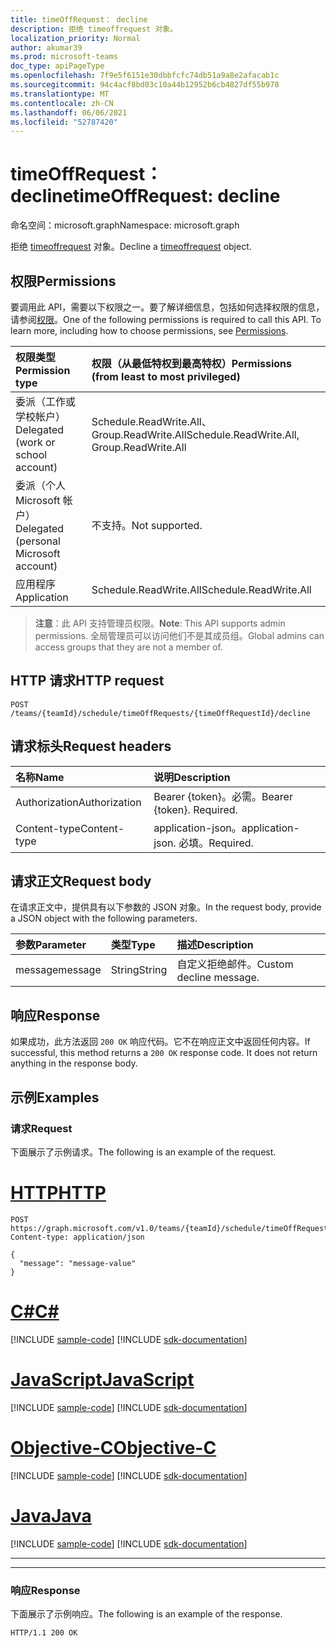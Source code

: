 ```yaml
---
title: timeOffRequest： decline
description: 拒绝 timeoffrequest 对象。
localization_priority: Normal
author: akumar39
ms.prod: microsoft-teams
doc_type: apiPageType
ms.openlocfilehash: 7f9e5f6151e30dbbfcfc74db51a9a8e2afacab1c
ms.sourcegitcommit: 94c4acf8bd03c10a44b12952b6cb4827df55b978
ms.translationtype: MT
ms.contentlocale: zh-CN
ms.lasthandoff: 06/06/2021
ms.locfileid: "52787420"
---
```

# <a name="timeoffrequest-decline"></a><span data-ttu-id="8f654-103">timeOffRequest： decline</span><span class="sxs-lookup"><span data-stu-id="8f654-103">timeOffRequest: decline</span></span>

<span data-ttu-id="8f654-104">命名空间：microsoft.graph</span><span class="sxs-lookup"><span data-stu-id="8f654-104">Namespace: microsoft.graph</span></span>

<span data-ttu-id="8f654-105">拒绝 [timeoffrequest](../resources/timeoffrequest.md) 对象。</span><span class="sxs-lookup"><span data-stu-id="8f654-105">Decline a [timeoffrequest](../resources/timeoffrequest.md) object.</span></span>

## <a name="permissions"></a><span data-ttu-id="8f654-106">权限</span><span class="sxs-lookup"><span data-stu-id="8f654-106">Permissions</span></span>

<span data-ttu-id="8f654-p101">要调用此 API，需要以下权限之一。要了解详细信息，包括如何选择权限的信息，请参阅[权限](/graph/permissions-reference)。</span><span class="sxs-lookup"><span data-stu-id="8f654-p101">One of the following permissions is required to call this API. To learn more, including how to choose permissions, see [Permissions](/graph/permissions-reference).</span></span>

| <span data-ttu-id="8f654-109">权限类型</span><span class="sxs-lookup"><span data-stu-id="8f654-109">Permission type</span></span>                        | <span data-ttu-id="8f654-110">权限（从最低特权到最高特权）</span><span class="sxs-lookup"><span data-stu-id="8f654-110">Permissions (from least to most privileged)</span></span> |
|:---------------------------------------|:--------------------------------------------|
|<span data-ttu-id="8f654-111">委派（工作或学校帐户）</span><span class="sxs-lookup"><span data-stu-id="8f654-111">Delegated (work or school account)</span></span> | <span data-ttu-id="8f654-112">Schedule.ReadWrite.All、Group.ReadWrite.All</span><span class="sxs-lookup"><span data-stu-id="8f654-112">Schedule.ReadWrite.All, Group.ReadWrite.All</span></span>    |
|<span data-ttu-id="8f654-113">委派（个人 Microsoft 帐户）</span><span class="sxs-lookup"><span data-stu-id="8f654-113">Delegated (personal Microsoft account)</span></span> | <span data-ttu-id="8f654-114">不支持。</span><span class="sxs-lookup"><span data-stu-id="8f654-114">Not supported.</span></span>    |
|<span data-ttu-id="8f654-115">应用程序</span><span class="sxs-lookup"><span data-stu-id="8f654-115">Application</span></span> | <span data-ttu-id="8f654-116">Schedule.ReadWrite.All</span><span class="sxs-lookup"><span data-stu-id="8f654-116">Schedule.ReadWrite.All</span></span> |

> <span data-ttu-id="8f654-117">**注意**：此 API 支持管理员权限。</span><span class="sxs-lookup"><span data-stu-id="8f654-117">**Note**: This API supports admin permissions.</span></span> <span data-ttu-id="8f654-118">全局管理员可以访问他们不是其成员组。</span><span class="sxs-lookup"><span data-stu-id="8f654-118">Global admins can access groups that they are not a member of.</span></span>

## <a name="http-request"></a><span data-ttu-id="8f654-119">HTTP 请求</span><span class="sxs-lookup"><span data-stu-id="8f654-119">HTTP request</span></span>

<!-- { "blockType": "ignored" } -->

```http
POST /teams/{teamId}/schedule/timeOffRequests/{timeOffRequestId}/decline
```

## <a name="request-headers"></a><span data-ttu-id="8f654-120">请求标头</span><span class="sxs-lookup"><span data-stu-id="8f654-120">Request headers</span></span>

| <span data-ttu-id="8f654-121">名称</span><span class="sxs-lookup"><span data-stu-id="8f654-121">Name</span></span>          | <span data-ttu-id="8f654-122">说明</span><span class="sxs-lookup"><span data-stu-id="8f654-122">Description</span></span>   |
|:--------------|:--------------|
| <span data-ttu-id="8f654-123">Authorization</span><span class="sxs-lookup"><span data-stu-id="8f654-123">Authorization</span></span> | <span data-ttu-id="8f654-p103">Bearer {token}。必需。</span><span class="sxs-lookup"><span data-stu-id="8f654-p103">Bearer {token}. Required.</span></span> |
| <span data-ttu-id="8f654-126">Content-type</span><span class="sxs-lookup"><span data-stu-id="8f654-126">Content-type</span></span> | <span data-ttu-id="8f654-127">application-json。</span><span class="sxs-lookup"><span data-stu-id="8f654-127">application-json.</span></span> <span data-ttu-id="8f654-128">必填。</span><span class="sxs-lookup"><span data-stu-id="8f654-128">Required.</span></span>|

## <a name="request-body"></a><span data-ttu-id="8f654-129">请求正文</span><span class="sxs-lookup"><span data-stu-id="8f654-129">Request body</span></span>

<span data-ttu-id="8f654-130">在请求正文中，提供具有以下参数的 JSON 对象。</span><span class="sxs-lookup"><span data-stu-id="8f654-130">In the request body, provide a JSON object with the following parameters.</span></span>

| <span data-ttu-id="8f654-131">参数</span><span class="sxs-lookup"><span data-stu-id="8f654-131">Parameter</span></span>    | <span data-ttu-id="8f654-132">类型</span><span class="sxs-lookup"><span data-stu-id="8f654-132">Type</span></span>        | <span data-ttu-id="8f654-133">描述</span><span class="sxs-lookup"><span data-stu-id="8f654-133">Description</span></span> |
|:-------------|:------------|:------------|
|<span data-ttu-id="8f654-134">message</span><span class="sxs-lookup"><span data-stu-id="8f654-134">message</span></span>|<span data-ttu-id="8f654-135">String</span><span class="sxs-lookup"><span data-stu-id="8f654-135">String</span></span>|<span data-ttu-id="8f654-136">自定义拒绝邮件。</span><span class="sxs-lookup"><span data-stu-id="8f654-136">Custom decline message.</span></span>|

## <a name="response"></a><span data-ttu-id="8f654-137">响应</span><span class="sxs-lookup"><span data-stu-id="8f654-137">Response</span></span>

<span data-ttu-id="8f654-p105">如果成功，此方法返回 `200 OK` 响应代码。它不在响应正文中返回任何内容。</span><span class="sxs-lookup"><span data-stu-id="8f654-p105">If successful, this method returns a `200 OK` response code. It does not return anything in the response body.</span></span>

## <a name="examples"></a><span data-ttu-id="8f654-140">示例</span><span class="sxs-lookup"><span data-stu-id="8f654-140">Examples</span></span>

### <a name="request"></a><span data-ttu-id="8f654-141">请求</span><span class="sxs-lookup"><span data-stu-id="8f654-141">Request</span></span>

<span data-ttu-id="8f654-142">下面展示了示例请求。</span><span class="sxs-lookup"><span data-stu-id="8f654-142">The following is an example of the request.</span></span>


# <a name="http"></a>[<span data-ttu-id="8f654-143">HTTP</span><span class="sxs-lookup"><span data-stu-id="8f654-143">HTTP</span></span>](#tab/http)
<!-- {
  "blockType": "request",
  "name": "timeoffrequest_decline"
}-->

```http
POST https://graph.microsoft.com/v1.0/teams/{teamId}/schedule/timeOffRequests/{timeOffRequestId}/decline
Content-type: application/json

{
  "message": "message-value"
}
```
# <a name="c"></a>[<span data-ttu-id="8f654-144">C#</span><span class="sxs-lookup"><span data-stu-id="8f654-144">C#</span></span>](#tab/csharp)
[!INCLUDE [sample-code](../includes/snippets/csharp/timeoffrequest-decline-csharp-snippets.md)]
[!INCLUDE [sdk-documentation](../includes/snippets/snippets-sdk-documentation-link.md)]

# <a name="javascript"></a>[<span data-ttu-id="8f654-145">JavaScript</span><span class="sxs-lookup"><span data-stu-id="8f654-145">JavaScript</span></span>](#tab/javascript)
[!INCLUDE [sample-code](../includes/snippets/javascript/timeoffrequest-decline-javascript-snippets.md)]
[!INCLUDE [sdk-documentation](../includes/snippets/snippets-sdk-documentation-link.md)]

# <a name="objective-c"></a>[<span data-ttu-id="8f654-146">Objective-C</span><span class="sxs-lookup"><span data-stu-id="8f654-146">Objective-C</span></span>](#tab/objc)
[!INCLUDE [sample-code](../includes/snippets/objc/timeoffrequest-decline-objc-snippets.md)]
[!INCLUDE [sdk-documentation](../includes/snippets/snippets-sdk-documentation-link.md)]

# <a name="java"></a>[<span data-ttu-id="8f654-147">Java</span><span class="sxs-lookup"><span data-stu-id="8f654-147">Java</span></span>](#tab/java)
[!INCLUDE [sample-code](../includes/snippets/java/timeoffrequest-decline-java-snippets.md)]
[!INCLUDE [sdk-documentation](../includes/snippets/snippets-sdk-documentation-link.md)]

---

---


### <a name="response"></a><span data-ttu-id="8f654-148">响应</span><span class="sxs-lookup"><span data-stu-id="8f654-148">Response</span></span>

<span data-ttu-id="8f654-149">下面展示了示例响应。</span><span class="sxs-lookup"><span data-stu-id="8f654-149">The following is an example of the response.</span></span>
<!-- {
  "blockType": "response",
  "truncated": true
} -->

```http
HTTP/1.1 200 OK
```

<!-- uuid: 16cd6b66-4b1a-43a1-adaf-3a886856ed98
2019-02-04 14:57:30 UTC -->
<!-- {
  "type": "#page.annotation",
  "description": "timeOffRequest: decline",
  "keywords": "",
  "section": "documentation",
  "tocPath": ""
}-->

